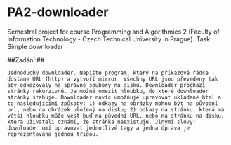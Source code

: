# PA2-downloader
Semestral project for course Programming and Algorithmics 2 (Faculty of Information Technology - Czech Technical University in Prague).
Task: Simple downloader

##Zadání:##
````
Jednoduchý downloader. Napište program, který na příkazové řádce dostane URL (http) a vytvoří mirror. Všechny URL jsou převedeny tak aby odkazovaly na správné soubory na disku. Downloader prochází stránky rekurzivně. Je možné omezit hloubku, do které downloader stránky stahuje. Downloader navíc umožňuje upravovat ukládané html a to následujícími způsoby: 1) odkazy na obrázky mohou být na původní url, nebo na obrázek uložený na disku; 2) odkazy na stránku, která má větší hloubku může vést buď na původní URL, nebo na stránku na disku, která uživateli oznámí, že stránka neexistuje. Jinými slovy: downloader umí upravovat jednotlivé tagy a jedna úprava je reprezentována jednou třídou.
````
